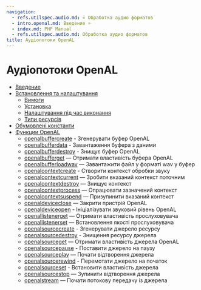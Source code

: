 ```yaml
---
navigation:
  - refs.utilspec.audio.md: « Обработка аудио форматов
  - intro.openal.md: Введение »
  - index.md: PHP Manual
  - refs.utilspec.audio.md: Обработка аудио форматов
title: Аудіопотоки OpenAL
---
```

# Аудіопотоки OpenAL

-   [Введение](intro.openal.md)
-   [Встановлення та налаштування](openal.setup.md)
    -   [Вимоги](openal.requirements.md)
    -   [Установка](openal.installation.md)
    -   [Налаштування під час виконання](openal.configuration.md)
    -   [Типи ресурсів](openal.resources.md)
-   [Обумовлені константи](openal.constants.md)
-   [Функции OpenAL](ref.openal.md)
    -   [openalbuffercreate](function.openal-buffer-create.html) - Згенерувати буфер OpenAL
    -   [openalbufferdata](function.openal-buffer-data.html) - Завантаження буфера з даними
    -   [openalbufferdestroy](function.openal-buffer-destroy.html) - Знищує буфер OpenAL
    -   [openalbufferget](function.openal-buffer-get.html) — Отримати властивість буфера OpenAL
    -   [openalbufferloadwav](function.openal-buffer-loadwav.html) — Завантажити файл у форматі wav у буфер
    -   [openalcontextcreate](function.openal-context-create.html) - Створити контекст обробки звуку
    -   [openalcontextcurrent](function.openal-context-current.html) — Зробити вказаний контекст поточним
    -   [openalcontextdestroy](function.openal-context-destroy.html) — Знищує контекст
    -   [openalcontextprocess](function.openal-context-process.html) — Опрацювати зазначений контекст
    -   [openalcontextsuspend](function.openal-context-suspend.html) — Призупинити вказаний контекст
    -   [openaldeviceclose](function.openal-device-close.html) — Закрити пристрій OpenAL
    -   [openaldeviceopen](function.openal-device-open.html) - Ініціалізувати звуковий рівень OpenAL
    -   [openallistenerget](function.openal-listener-get.html) — Отримати властивість прослуховувача
    -   [openallistenerset](function.openal-listener-set.html) — Встановлення якості прослуховувача
    -   [openalsourcecreate](function.openal-source-create.html) - Згенерувати джерело ресурсу
    -   [openalsourcedestroy](function.openal-source-destroy.html) - Знищення ресурсу джерела
    -   [openalsourceget](function.openal-source-get.html) — Отримати властивість джерела OpenAL
    -   [openalsourcepause](function.openal-source-pause.html) - Поставити джерело на паузу
    -   [openalsourceplay](function.openal-source-play.html) — Почати відтворення джерела
    -   [openalsourcerewind](function.openal-source-rewind.html) - Перемотати джерело на початок
    -   [openalsourceset](function.openal-source-set.html) - Встановити властивість джерела
    -   [openalsourcestop](function.openal-source-stop.html) — Зупинити відтворення джерела
    -   [openalstream](function.openal-stream.html) — Почати потокову передачу із джерела
